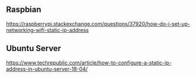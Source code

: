

## Raspbian

https://raspberrypi.stackexchange.com/questions/37920/how-do-i-set-up-networking-wifi-static-ip-address

## Ubuntu Server

https://www.techrepublic.com/article/how-to-configure-a-static-ip-address-in-ubuntu-server-18-04/
